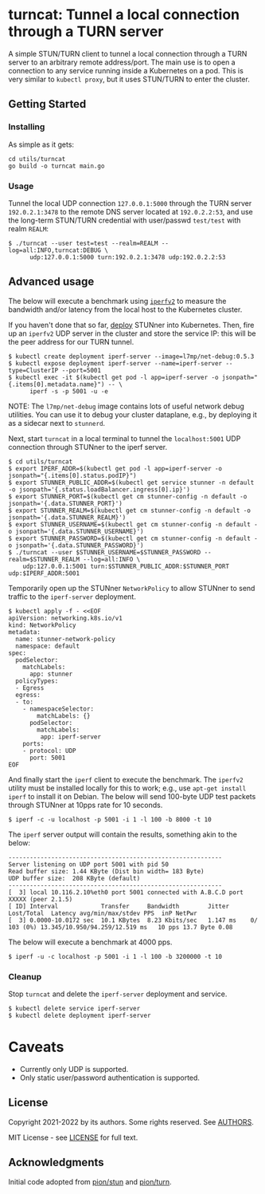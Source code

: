 # turncat: Tunnel a local connection through a TURN server

A simple STUN/TURN client to tunnel a local connection through a TURN server to an arbitrary remote
address/port. The main use is to open a connection to any service running inside a Kubernetes on a
pod.  This is very similar to `kubectl proxy`, but it uses STUN/TURN to enter the cluster. 

## Getting Started

### Installing

As simple as it gets:

```console
cd utils/turncat
go build -o turncat main.go
```

### Usage

Tunnel the local UDP connection `127.0.0.1:5000` through the TURN server `192.0.2.1:3478` to the
remote DNS server located at `192.0.2.2:53`, and use the long-term STUN/TURN credential with
user/passwd `test/test` with realm `REALM`:

```console
$ ./turncat --user test=test --realm=REALM --log=all:INFO,turncat:DEBUG \
      udp:127.0.0.1:5000 turn:192.0.2.1:3478 udp:192.0.2.2:53
```

## Advanced usage

The below will execute a benchmark using [`iperfv2`](https://iperf.fr/) to measure the bandwidth
and/or latency from the local host to the Kubernetes cluster. 

If you haven't done that so far, [deploy](README.md/#getting-started) STUNner into
Kubernetes. Then, fire up an `iperfv2` UDP server in the cluster and store the service IP: this
will be the peer address for our TURN tunnel. 

```console
$ kubectl create deployment iperf-server --image=l7mp/net-debug:0.5.3
$ kubectl expose deployment iperf-server --name=iperf-server --type=ClusterIP --port=5001
$ kubectl exec -it $(kubectl get pod -l app=iperf-server -o jsonpath="{.items[0].metadata.name}") -- \
      iperf -s -p 5001 -u -e
```

NOTE: The `l7mp/net-debug` image contains lots of useful network debug utilities. You can use it to
debug your cluster dataplane, e.g., by deploying it as a sidecar next to `stunnerd`.

Next, start `turncat` in a local terminal to tunnel the `localhost:5001` UDP connection through
STUNner to the iperf server.

```console
$ cd utils/turncat
$ export IPERF_ADDR=$(kubectl get pod -l app=iperf-server -o jsonpath="{.items[0].status.podIP}")
$ export STUNNER_PUBLIC_ADDR=$(kubectl get service stunner -n default -o jsonpath='{.status.loadBalancer.ingress[0].ip}')
$ export STUNNER_PORT=$(kubectl get cm stunner-config -n default -o jsonpath='{.data.STUNNER_PORT}')
$ export STUNNER_REALM=$(kubectl get cm stunner-config -n default -o jsonpath='{.data.STUNNER_REALM}')
$ export STUNNER_USERNAME=$(kubectl get cm stunner-config -n default -o jsonpath='{.data.STUNNER_USERNAME}')
$ export STUNNER_PASSWORD=$(kubectl get cm stunner-config -n default -o jsonpath='{.data.STUNNER_PASSWORD}')
$ ./turncat --user $STUNNER_USERNAME=$STUNNER_PASSWORD --realm=$STUNNER_REALM --log=all:INFO \
    udp:127.0.0.1:5001 turn:$STUNNER_PUBLIC_ADDR:$STUNNER_PORT udp:$IPERF_ADDR:5001
```

Temporarily open up the STUNner `NetworkPolicy` to allow STUNner to send traffic to the
`iperf-server` deployment.

```console
$ kubectl apply -f - <<EOF
apiVersion: networking.k8s.io/v1
kind: NetworkPolicy
metadata:
  name: stunner-network-policy
  namespace: default
spec:
  podSelector:
    matchLabels:
      app: stunner
  policyTypes:
  - Egress
  egress:
  - to:
    - namespaceSelector:
        matchLabels: {}
      podSelector:
        matchLabels:
         app: iperf-server
    ports:
    - protocol: UDP
      port: 5001
EOF
```

And finally start the `iperf` client to execute the benchmark. The `iperfv2` utility must be
installed locally for this to work; e.g., use `apt-get install iperf` to install it on Debian. The
below will send 100-byte UDP test packets through STUNner at 10pps rate for 10 seconds.

```console
$ iperf -c -u localhost -p 5001 -i 1 -l 100 -b 8000 -t 10
```

The `iperf` server output will contain the results, something akin to the below:
```console
------------------------------------------------------------
Server listening on UDP port 5001 with pid 50
Read buffer size: 1.44 KByte (Dist bin width= 183 Byte)
UDP buffer size:  208 KByte (default)
------------------------------------------------------------
[  3] local 10.116.2.10%eth0 port 5001 connected with A.B.C.D port XXXXX (peer 2.1.5)
[ ID] Interval            Transfer     Bandwidth        Jitter   Lost/Total  Latency avg/min/max/stdev PPS  inP NetPwr
[  3] 0.0000-10.0172 sec  10.1 KBytes  8.23 Kbits/sec   1.147 ms    0/  103 (0%) 13.345/10.950/94.259/12.519 ms   10 pps 13.7 Byte 0.08
```

The below will execute a benchmark at 4000 pps.

```console
$ iperf -u -c localhost -p 5001 -i 1 -l 100 -b 3200000 -t 10
```

### Cleanup

Stop `turncat` and delete the `iperf-server` deployment and service.

```console
$ kubectl delete service iperf-server 
$ kubectl delete deployment iperf-server 
```

# Caveats

* Currently only UDP is supported.
* Only static user/password authentication is supported.

## License

Copyright 2021-2022 by its authors. Some rights reserved. See [AUTHORS](AUTHORS).

MIT License - see [LICENSE](LICENSE) for full text.

## Acknowledgments

Initial code adopted from [pion/stun](https://github.com/pion/stun) and
[pion/turn](https://github.com/pion/turn).
